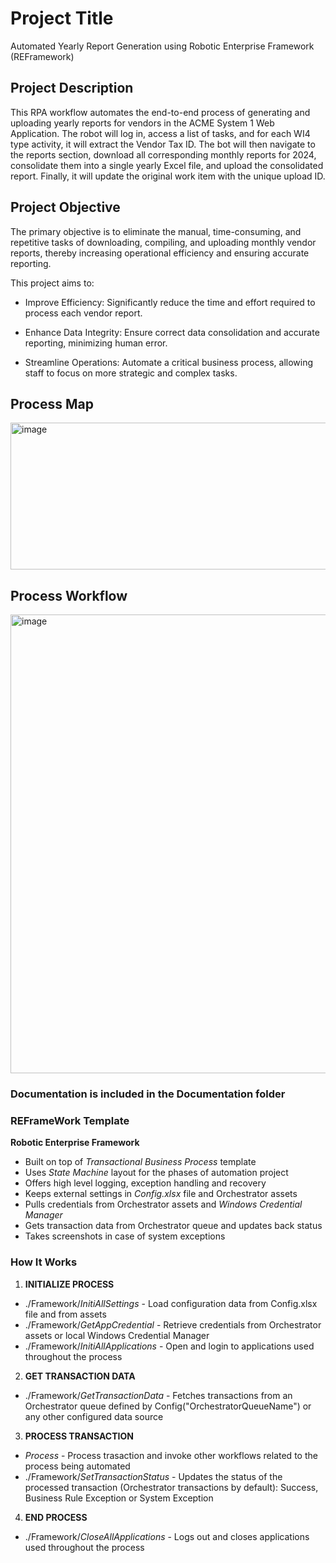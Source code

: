 # Project Title
Automated Yearly Report Generation using Robotic Enterprise Framework (REFramework)

## Project Description
This RPA workflow automates the end-to-end process of generating and uploading yearly reports for vendors in the ACME System 1 Web Application. The robot will log in, access a list of tasks, and for each WI4 type activity, it will extract the Vendor Tax ID. The bot will then navigate to the reports section, download all corresponding monthly reports for 2024, consolidate them into a single yearly Excel file, and upload the consolidated report. Finally, it will update the original work item with the unique upload ID.

## Project Objective
The primary objective is to eliminate the manual, time-consuming, and repetitive tasks of downloading, compiling, and uploading monthly vendor reports, thereby increasing operational efficiency and ensuring accurate reporting.

This project aims to:

- Improve Efficiency: Significantly reduce the time and effort required to process each vendor report.

- Enhance Data Integrity: Ensure correct data consolidation and accurate reporting, minimizing human error.

- Streamline Operations: Automate a critical business process, allowing staff to focus on more strategic and complex tasks.

## Process Map
<img width="1260" height="235" alt="image" src="https://github.com/user-attachments/assets/e25a31c3-77ce-49a6-9935-23404ec09d43" />

## Process Workflow
<img width="1086" height="734" alt="image" src="https://github.com/user-attachments/assets/67ddb453-0111-4475-9be0-2e5aadc93239" />


### Documentation is included in the Documentation folder ###


### REFrameWork Template ###
**Robotic Enterprise Framework**

* Built on top of *Transactional Business Process* template
* Uses *State Machine* layout for the phases of automation project
* Offers high level logging, exception handling and recovery
* Keeps external settings in *Config.xlsx* file and Orchestrator assets
* Pulls credentials from Orchestrator assets and *Windows Credential Manager*
* Gets transaction data from Orchestrator queue and updates back status
* Takes screenshots in case of system exceptions


### How It Works ###

1. **INITIALIZE PROCESS**
 + ./Framework/*InitiAllSettings* - Load configuration data from Config.xlsx file and from assets
 + ./Framework/*GetAppCredential* - Retrieve credentials from Orchestrator assets or local Windows Credential Manager
 + ./Framework/*InitiAllApplications* - Open and login to applications used throughout the process

2. **GET TRANSACTION DATA**
 + ./Framework/*GetTransactionData* - Fetches transactions from an Orchestrator queue defined by Config("OrchestratorQueueName") or any other configured data source

3. **PROCESS TRANSACTION**
 + *Process* - Process trasaction and invoke other workflows related to the process being automated 
 + ./Framework/*SetTransactionStatus* - Updates the status of the processed transaction (Orchestrator transactions by default): Success, Business Rule Exception or System Exception

4. **END PROCESS**
 + ./Framework/*CloseAllApplications* - Logs out and closes applications used throughout the process


